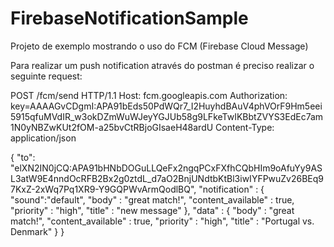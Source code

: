 # FirebaseNotificationSample
Projeto de exemplo mostrando o uso do FCM (Firebase Cloud Message)

Para realizar um push notification através do postman é preciso realizar o seguinte request:


POST /fcm/send HTTP/1.1
Host: fcm.googleapis.com
Authorization: key=AAAAGvCDgmI:APA91bEds50PdWQr7_I2HuyhdBAuV4phVOrF9Hm5eei5915qfuMVdIR_w3okDZmWuWJeyYGJUb58g9LFkeTwIKBbtZVYS3EdEc7am1N0yNBZwKUt2fOM-a25bvCtRBjoGIsaeH48ardU
Content-Type: application/json

{ 
 "to": "elXN2IN0jCQ:APA91bHNbDOGuLLQeFx2ngqPCxFXfhCQbHIm9oAfuYy9ASL3atW9E4nndOcRFB2Bx2g0ztdL_d7aO2BnjUNdtbKtBl3iwIYFPwuZv26BEq97KxZ-2xWq7Pq1XR9-Y9GQPWvArmQodlBQ",
 "notification" : {
 "sound":"default",
 "body" : "great match!",
 "content_available" : true,
 "priority" : "high",
 "title" : "new message"
 },
 "data" : {
 "body" : "great match!",
 "content_available" : true,
 "priority" : "high",
 "title" : "Portugal vs. Denmark"
 }
}
